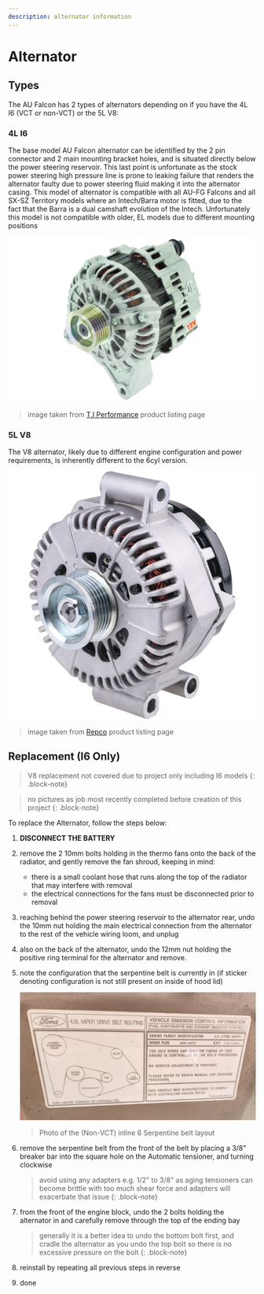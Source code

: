 ```yaml
---
description: alternator information
---
```


# Alternator

## Types

The AU Falcon has 2 types of alternators depending on if you have the 4L I6 (VCT or non-VCT) or the 5L V8:

### 4L I6

The base model AU Falcon alternator can be identified by the 2 pin connector and 2 main mounting bracket holes, and is situated directly below the power steering reservoir. This last point is unfortunate as the stock power steering high pressure line is prone to leaking failure that renders the alternator faulty due to power steering fluid making it into the alternator casing. This model of alternator is compatible with all AU-FG Falcons and all SX-SZ Territory models where an Intech/Barra motor is fitted, due to the fact that the Barra is a dual camshaft evolution of the Intech. Unfortunately this model is not compatible with older, EL models due to different mounting positions

![I6 alternator](./I6-alternator.png)

> image taken from [T.I Performance](../../Credits.md#collected-information-primarily-product-listing-images) product listing page

### 5L V8

The V8 alternator, likely due to different engine configuration and power requirements, is inherently different to the 6cyl version. 

![V8 Alternator](./V8-alternator.png)

> image taken from [Repco](../../Credits.md#collected-information-primarily-product-listing-images) product listing page

## Replacement (I6 Only)

> V8 replacement not covered due to project only including I6 models
{: .block-note}

> no pictures as job most recently completed before creation of this project
{: .block-note}

To replace the Alternator, follow the steps below:
1. **DISCONNECT THE BATTERY**
1. remove the 2 10mm bolts holding in the thermo fans onto the back of the radiator, and gently remove the fan shroud, keeping in mind:
    - there is a small coolant hose that runs along the top of the radiator that may interfere with removal
    - the electrical connections for the fans must be disconnected prior to removal
1. reaching behind the power steering reservoir to the alternator rear, undo the 10mm nut holding the main electrical connection from the alternator to the rest of the vehicle wiring loom, and unplug
1. also on the back of the alternator, undo the 12mm nut holding the positive ring terminal for the alternator and remove.
1. note the configuration that the serpentine belt is currently in (if sticker denoting configuration is not still present on inside of hood lid)
    
    ![Belt configuration](../../Common/belt-configuration-tag.jpg)

    > Photo of the (Non-VCT) inline 6 Serpentine belt layout

1. remove the serpentine belt from the front of the belt by placing a 3/8" breaker bar into the square hole on the Automatic tensioner, and turning clockwise

    > avoid using any adapters e.g. 1/2" to 3/8" as aging tensioners can become brittle with too much shear force and adapters will exacerbate that issue
    {: .block-note}

1. from the front of the engine block, undo the 2 bolts holding the alternator in and carefully remove through the top of the ending bay

    > generally it is a better idea to undo the bottom bolt first, and cradle the alternator as you undo the top bolt so there is no excessive pressure on the bolt
    {: .block-note}
    
1. reinstall by repeating all previous steps in reverse
1. done